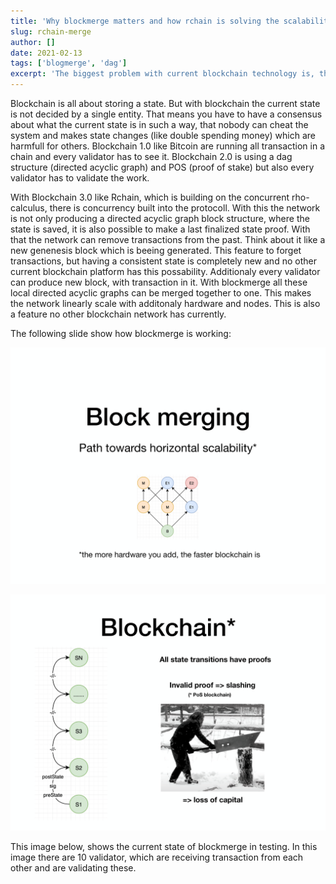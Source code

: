 ```yaml
---
title: 'Why blockmerge matters and how rchain is solving the scalability problem'
slug: rchain-merge
author: []
date: 2021-02-13
tags: ['blogmerge', 'dag']
excerpt: 'The biggest problem with current blockchain technology is, that it is not scaling.'
---
```


Blockchain is all about storing a state. But with blockchain the current state is not decided by a single entity. That means you have to have a consensus about what the current state is in such a way, that nobody can cheat the system and makes state changes (like double spending money) which are harmfull for others. Blockchain 1.0 like Bitcoin are running all transaction in a chain and every validator has to see it. Blockchain 2.0 is using a dag structure (directed acyclic graph) and POS (proof of stake) but also every validator has to validate the work.

With Blockchain 3.0 like Rchain, which is building on the concurrent rho-calculus, there is concurrency built into the protocoll. With this the network is not only producing a directed acyclic graph block structure, where the state is saved, it is also possible to make a last finalized state proof. With that the network can remove transactions from the past. Think about it like a new genenesis block which is beeing generated. This feature to forget transactions, but having a consistent state is completely new and no other current blockchain platform has this possability. Additionaly every validator can produce new block, with transaction in it. With blockmerge all these local directed acyclic graphs can be merged together to one. This makes the network linearly scale with additonaly hardware and nodes. This is also a feature no other blockchain network has currently.

The following slide show how blockmerge is working:

![merge1](./images/block-merge-1.png)

![merge2](./images/block-merge-2.png)

This image below, shows the current state of blockmerge in testing. In this image there are 10 validator, which are receiving transaction from each other and are validating these.
